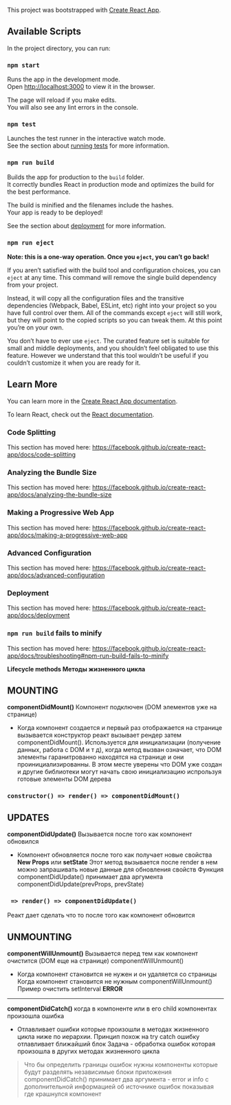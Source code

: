This project was bootstrapped with [Create React App](https://github.com/facebook/create-react-app).

## Available Scripts

In the project directory, you can run:

### `npm start`

Runs the app in the development mode.<br>
Open [http://localhost:3000](http://localhost:3000) to view it in the browser.

The page will reload if you make edits.<br>
You will also see any lint errors in the console.

### `npm test`

Launches the test runner in the interactive watch mode.<br>
See the section about [running tests](https://facebook.github.io/create-react-app/docs/running-tests) for more information.

### `npm run build`

Builds the app for production to the `build` folder.<br>
It correctly bundles React in production mode and optimizes the build for the best performance.

The build is minified and the filenames include the hashes.<br>
Your app is ready to be deployed!

See the section about [deployment](https://facebook.github.io/create-react-app/docs/deployment) for more information.

### `npm run eject`

**Note: this is a one-way operation. Once you `eject`, you can’t go back!**

If you aren’t satisfied with the build tool and configuration choices, you can `eject` at any time. This command will remove the single build dependency from your project.

Instead, it will copy all the configuration files and the transitive dependencies (Webpack, Babel, ESLint, etc) right into your project so you have full control over them. All of the commands except `eject` will still work, but they will point to the copied scripts so you can tweak them. At this point you’re on your own.

You don’t have to ever use `eject`. The curated feature set is suitable for small and middle deployments, and you shouldn’t feel obligated to use this feature. However we understand that this tool wouldn’t be useful if you couldn’t customize it when you are ready for it.

## Learn More

You can learn more in the [Create React App documentation](https://facebook.github.io/create-react-app/docs/getting-started).

To learn React, check out the [React documentation](https://reactjs.org/).

### Code Splitting

This section has moved here: https://facebook.github.io/create-react-app/docs/code-splitting

### Analyzing the Bundle Size

This section has moved here: https://facebook.github.io/create-react-app/docs/analyzing-the-bundle-size

### Making a Progressive Web App

This section has moved here: https://facebook.github.io/create-react-app/docs/making-a-progressive-web-app

### Advanced Configuration

This section has moved here: https://facebook.github.io/create-react-app/docs/advanced-configuration

### Deployment

This section has moved here: https://facebook.github.io/create-react-app/docs/deployment

### `npm run build` fails to minify

This section has moved here: https://facebook.github.io/create-react-app/docs/troubleshooting#npm-run-build-fails-to-minify



**Lifecycle methods Методы жизненного цикла**

**MOUNTING**
------------
**componentDidMount()** Компонент подключен (DOM элементов уже на странице)
- Когда компонент создается и первый раз отображается на странице
вызывается конструктор реакт вызывает рендер затем componentDidMount(). 
Используется для инициализации (получение данных, работа с DOM и т д), когда метод вызван означает, что DOM элементы гаранитрованно находятся на странице и они проинициализированны. В этом месте уверены что DOM уже создан и другие библиотеки могут начать свою инициализацию испрользуя готовые элементы DOM дерева
### `constructor() => render() => componentDidMount()`

**UPDATES**
-----------
**componentDidUpdate()** Вызывается после того как компонент обновился
- Компонент обновляется после того как получает новые свойства **New Props** или **setState** 
Этот метод вызывается после render в нем можно запрашивать новые данные для обновления свойств
Функция componentDidUpdate() принимает два аргумента componentDidUpdate(prevProps, prevState)
### ` => render() => componentDidUpdate()`
Реакт дает сделать что то после того как компонент обновится

**UNMOUNTING**
-------------
**componentWillUnmount()** Вызывается перед тем как компонент очистится (DOM еще на странице)
componentWillUnmount() 
- Когда компонент становится не нужен и он удаляется со страницы
Когда компонент становится не нужным componentWillUnmount() 
Пример очистить setInterval
**ERROR**
---------
**componentDidCatch()** когда в компоненте или в его child компонентах произошла ошибка
- Отлавливает ошибки которые произошли в методах жизненного цикла ниже по иерархии.
Принцип похож на try catch ошибку отлавливает ближайший блок
Задача - обработка ошибок которая произошла в других методах жизненного цикла
> Что бы определить границы ошибок нужны компоненты которые будут разделять независимые блоки приложения
> componentDidCatch() принимает два аргумента - error и info с дополнительной информацией об источнике ошибок показывая где крашнулся компонент

